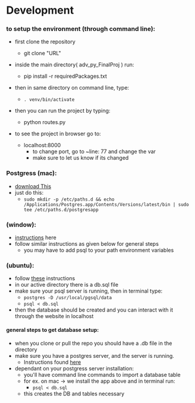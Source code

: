 # Development

### to setup the environment (through command line):
  - first clone the repository
    - git clone "URL"
  - inside the main directory( adv_py_FinalProj ) run:
    - pip install -r requiredPackages.txt
  - then in same directory on command line, type:
    - `. venv/bin/activate`
  - then you can run the project by typing:
    - python routes.py

  - to see the project in browser go to:
    - localhost:8000
      - to change port, go to ~line: 77 and change the var
      - make sure to let us know if its changed


### Postgress (mac):
  - [download This](https://postgresapp.com/documentation/all-versions.html)
  - just do this:
    - `sudo mkdir -p /etc/paths.d && echo /Applications/Postgres.app/Contents/Versions/latest/bin | sudo tee /etc/paths.d/postgresapp`

### (window):
  - [instructions](https://www.postgresql.org/download/windows/) here
  - follow similar instructions as given below for general steps
    - you may have to add psql to your path environment variables

### (ubuntu):
  - follow [these](https://www.postgresql.org/download/linux/ubuntu/) instructions
  - in our active directory there is a db.sql file
  - make sure your psql server is running, then in terminal type:
    - `postgres -D /usr/local/pgsql/data`
    - `psql < db.sql`
  - then the database should be created and you can interact with it through the website in localhost

#### general steps to get database setup:
  - when you clone or pull the repo you should have a <filename>.db file in the directory
  - make sure you have a postgres server, and the server is running.
    - Instructions found [here](https://www.postgresql.org/download/)
  - dependant on your postgress server installation:
    - you'll have command line commands to import a database table
    - for ex. on mac -> we install the app above and in terminal run:
      - `psql < db.sql`
    - this creates the DB and tables necessary
